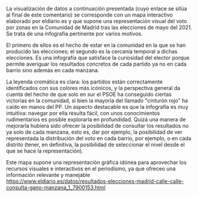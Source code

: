 La visualización de datos a continuación presentada (cuyo enlace se sitúa al final de este comentario) se corresponde con un mapa interactivo elaborado por eldiario.es y que supone una representación visual del voto por zonas en la Comunidad de Madrid tras las elecciones de mayo del 2021. Se trata de una infografía pertinente por varios motivos.

El primero de ellos es el hecho de estar en la comunidad en la que se han producido las elecciones; el segundo es la cercanía temporal a dichas elecciones. Es una infografía que satisface la curiosidad del elector porque permite averiguar los resultados concretos de cada partido ya no en cada barrio sino además en cada manzana.

La leyenda cromática es clara: los partidos están correctamente identificados con sus colores más icónicos, y la perspectiva general da cuenta del hecho de que solo en sur el PSOE ha conseguido ciertas victorias en la comunidad, si bien la mayoría del llamado "cinturón rojo" ha caído en manos del PP. Un aspecto destacable es que la infografía es muy intuitiva: navegar por ella resulta fácil, con unos conocimientos rudimentarios es posible explorarla en profundidad. Quizá una manera de mejorarla hubiera sido ofrecer la posibilidad de consultar los resultados no ya solo de cada manzana, esto es, dar por ejemplo, la posibilidad de ver representada la distribución del voto en cada barrio, por ejemplo, o en cada distrito (tener, en definitiva, la posibilidad de seleccionar el nivel desde el que se hace la representación).

Este mapa supone una representación gráfica idónea para aprovechar los recursos visuales e interactivos en el periodismo, ya que ofreceo una información relevante y manejable
https://www.eldiario.es/datos/resultados-elecciones-madrid-calle-calle-consulta-gano-manzana_1_7900153.html
